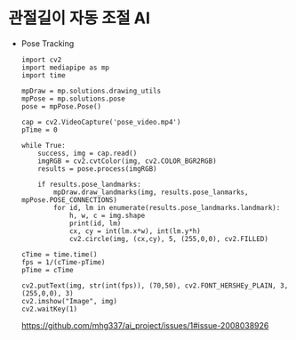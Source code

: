 # 관절길이 자동 조절 AI

- Pose Tracking

      import cv2
      import mediapipe as mp
      import time

      mpDraw = mp.solutions.drawing_utils
      mpPose = mp.solutions.pose
      pose = mpPose.Pose()

      cap = cv2.VideoCapture('pose_video.mp4')
      pTime = 0

      while True:
          success, img = cap.read()
          imgRGB = cv2.cvtColor(img, cv2.COLOR_BGR2RGB)
          results = pose.process(imgRGB)

          if results.pose_landmarks:
              mpDraw.draw_landmarks(img, results.pose_lanmarks, mpPose.POSE_CONNECTIONS)
              for id, lm in enumerate(results.pose_landmarks.landmark):
                  h, w, c = img.shape
                  print(id, lm)
                  cx, cy = int(lm.x*w), int(lm.y*h)
                  cv2.circle(img, (cx,cy), 5, (255,0,0), cv2.FILLED)
  
      cTime = time.time()
      fps = 1/(cTime-pTime)
      pTime = cTime

      cv2.putText(img, str(int(fps)), (70,50), cv2.FONT_HERSHEy_PLAIN, 3,
      (255,0,0), 3)
      cv2.imshow("Image", img)
      cv2.waitKey(1)

  https://github.com/mhg337/ai_project/issues/1#issue-2008038926
